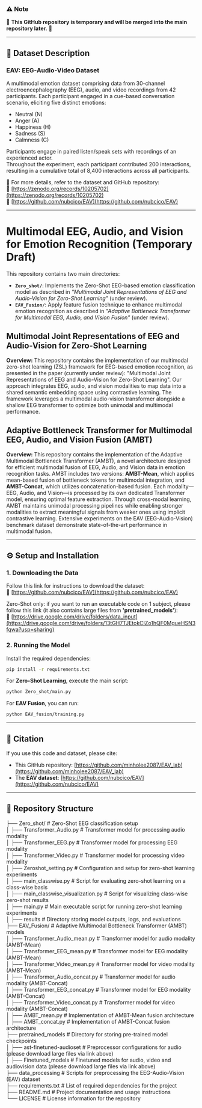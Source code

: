 ### **⚠️ Note**  
🚧 **This GitHub repository is temporary and will be merged into the main repository later.** 🚧  

---

## **📌 Dataset Description**  
### **EAV: EEG-Audio-Video Dataset**  
A multimodal emotion dataset comprising data from 30-channel electroencephalography (EEG), audio, and video recordings from 42 participants. Each participant engaged in a cue-based conversation scenario, eliciting five distinct emotions:  
- Neutral (N)
- Anger (A)  
- Happiness (H)  
- Sadness (S)  
- Calmness (C)  

Participants engage in paired listen/speak sets with recordings of an experienced actor.  
Throughout the experiment, each participant contributed 200 interactions, resulting in a cumulative total of 8,400 interactions across all participants.  

📄 For more details, refer to the dataset and GitHub repository:  
🔗 [https://zenodo.org/records/10205702](https://zenodo.org/records/10205702)  
🔗 [https://github.com/nubcico/EAV](https://github.com/nubcico/EAV)  

---

# **Multimodal EEG, Audio, and Vision for Emotion Recognition** (Temporary Draft)

This repository contains two main directories:  
- **`Zero_shot/`**: Implements the Zero-Shot EEG-based emotion classification model as described in *"Multimodal Joint Representations of EEG and Audio-Vision for Zero-Shot Learning"* (under review).  
- **`EAV_Fusion/`**: Apply feature fusion technique to enhance multimodal emotion recognition as described in *"Adaptive Bottleneck Transformer for Multimodal EEG, Audio, and Vision Fusion"* (under review).  

## **Multimodal Joint Representations of EEG and Audio-Vision for Zero-Shot Learning**  
**Overview:**  This repository contains the implementation of our multimodal zero-shot learning (ZSL) framework for EEG-based emotion recognition, as presented in the paper (currently under review): "Multimodal Joint Representations of EEG and Audio-Vision for Zero-Shot Learning". Our approach integrates EEG, audio, and vision modalities to map data into a shared semantic embedding space using contrastive learning. The framework leverages a multimodal audio-vision transformer alongside a shallow EEG transformer to optimize both unimodal and multimodal performance.

## **Adaptive Bottleneck Transformer for Multimodal EEG, Audio, and Vision Fusion (AMBT)**  

**Overview:**  This repository contains the implementation of the Adaptive Multimodal Bottleneck Transformer (AMBT), a novel architecture designed for efficient multimodal fusion of EEG, Audio, and Vision data in emotion recognition tasks. AMBT includes two versions: **AMBT-Mean**, which applies mean-based fusion of bottleneck tokens for multimodal integration, and **AMBT-Concat**, which utilizes concatenation-based fusion. Each modality—EEG, Audio, and Vision—is processed by its own dedicated Transformer model, ensuring optimal feature extraction. Through cross-modal learning, AMBT maintains unimodal processing pipelines while enabling stronger modalities to extract meaningful signals from weaker ones using implicit contrastive learning. Extensive experiments on the EAV (EEG-Audio-Vision) benchmark dataset demonstrate state-of-the-art performance in multimodal fusion.

---

## **⚙️ Setup and Installation**  
### **1. Downloading the Data**  

Follow this link for instructions to download the dataset:  
🔗 [https://github.com/nubcico/EAV](https://github.com/nubcico/EAV)  

Zero-Shot only: if you want to run an executable code on 1 subject, please follow this link (it also contains large files from **'pretrained_models\'**):  
🔗 [https://drive.google.com/drive/folders/data_input](https://drive.google.com/drive/folders/13tGH7TJEtokCIZo1hQF0MgueHSN3fqwa?usp=sharing)

### **2. Running the Model**  

Install the required dependencies:  
```bash
pip install -r requirements.txt
```

For **Zero-Shot Learning**, execute the main script:  
```bash
python Zero_shot/main.py
```

For **EAV Fusion**, you can run:  
```bash
python EAV_fusion/training.py
```

---


## **📢 Citation**  
If you use this code and dataset, please cite:  
- This GitHub repository: [https://github.com/minholee2087/EAV_lab](https://github.com/minholee2087/EAV_lab)  
- The **EAV dataset**: [https://github.com/nubcico/EAV](https://github.com/nubcico/EAV)  

---

## **📁 Repository Structure**  
├── Zero_shot/                     # Zero-Shot EEG classification setup  
│   ├── Transformer_Audio.py       # Transformer model for processing audio modality  
│   ├── Transformer_EEG.py         # Transformer model for processing EEG modality  
│   ├── Transformer_Video.py       # Transformer model for processing video modality  
│   ├── Zeroshot_setting.py        # Configuration and setup for zero-shot learning experiments  
│   ├── main_classwise.py          # Script for evaluating zero-shot learning on a class-wise basis  
│   ├── main_classwise_visualization.py  # Script for visualizing class-wise zero-shot results  
│   ├── main.py                    # Main executable script for running zero-shot learning experiments  
│   ├── results                    # Directory storing model outputs, logs, and evaluations  
├── EAV_Fusion/              # Adaptive Multimodal Bottleneck Transformer (AMBT) models  
│   ├── Transformer_Audio_mean.py   # Transformer model for audio modality (AMBT-Mean)  
│   ├── Transformer_EEG_mean.py     # Transformer model for EEG modality (AMBT-Mean)  
│   ├── Transformer_Video_mean.py   # Transformer model for video modality (AMBT-Mean)  
│   ├── Transformer_Audio_concat.py # Transformer model for audio modality (AMBT-Concat)  
│   ├── Transformer_EEG_concat.py   # Transformer model for EEG modality (AMBT-Concat)  
│   ├── Transformer_Video_concat.py # Transformer model for video modality (AMBT-Concat)  
│   ├── AMBT_mean.py                # Implementation of AMBT-Mean fusion architecture  
│   ├── AMBT_concat.py              # Implementation of AMBT-Concat fusion architecture  
├── pretrained_models              # Directory for storing pre-trained model checkpoints  
│   ├── ast-finetuned-audioset              # Preprocessor configurations for audio (please download large files via link above)  
│   ├── Finetuned_models              # Finetuned models for audio, video and audiovision data (please download large files via link above)  
├── data_processing                # Scripts for preprocessing the EEG-Audio-Vision (EAV) dataset  
├── requirements.txt                # List of required dependencies for the project  
├── README.md                       # Project documentation and usage instructions  
└── LICENSE                         # License information for the repository  
